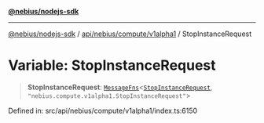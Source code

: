 [**@nebius/nodejs-sdk**](../../../../../README.md)

---

[@nebius/nodejs-sdk](../../../../../README.md) / [api/nebius/compute/v1alpha1](../README.md) / StopInstanceRequest

# Variable: StopInstanceRequest

> **StopInstanceRequest**: [`MessageFns`](../../../../../runtime/protos/core/interfaces/MessageFns.md)\<[`StopInstanceRequest`](../interfaces/StopInstanceRequest.md), `"nebius.compute.v1alpha1.StopInstanceRequest"`\>

Defined in: src/api/nebius/compute/v1alpha1/index.ts:6150
